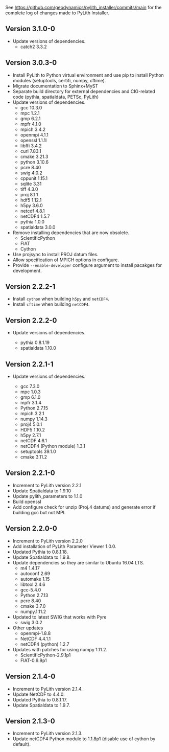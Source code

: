 See <https://github.com/geodynamics/pylith_installer/commits/main> for the complete log of changes made to PyLith Installer.

## Version 3.1.0-0

* Update versions of dependencies.
  * catch2 3.3.2


## Version 3.0.3-0

* Install PyLith to Python virtual environment and use pip to install Python modules (setuptools, certifi, numpy, cftime).
* Migrate documentation to Sphinx+MyST
* Separate build directory for external dependencies and CIG-related code (pythia, spatialdata, PETSc, PyLith)
* Update versions of dependencies.
  * gcc 10.3.0
  * mpc 1.2.1
  * gmp 6.2.1
  * mpfr 4.1.0
  * mpich 3.4.2
  * openmpi 4.1.1
  * openssl 1.1.1l
  * libffi 3.4.2
  * curl 7.83.1
  * cmake 3.21.3
  * python 3.10.6
  * pcre 8.40
  * swig 4.0.2
  * cppunit 1.15.1
  * sqlite 3.31
  * tiff 4.3.0
  * proj 8.1.1
  * hdf5 1.12.1
  * h5py 3.6.0
  * netcdf 4.8.1
  * netCDF4 1.5.7
  * pythia 1.0.0
  * spatialdata 3.0.0
* Remove installing dependencies that are now obsolete.
  * ScientificPython
  * FIAT
  * Cython
* Use projsync to install PROJ datum files.
* Allow specification of MPICH options in configure.
* Provide `--enable-developer` configure argument to install pacakges for development. 

## Version 2.2.2-1

* Install `cython` when building `h5py` and `netCDF4`.
* Install `cftime` when building `netCDF4`.

## Version 2.2.2-0

* Update versions of dependencies.

  * pythia 0.8.1.19
  * spatialdata 1.10.0

## Version 2.2.1-1

* Update versions of dependencies.

  * gcc 7.3.0
  * mpc 1.0.3
  * gmp 6.1.0
  * mpfr 3.1.4
  * Python 2.7.15
  * mpich 3.2.1
  * numpy 1.14.3
  * proj4 5.0.1
  * HDF5 1.10.2
  * h5py 2.7.1
  * netCDF 4.6.1
  * netCDF4 (Python module) 1.3.1
  * setuptools 39.1.0
  * cmake 3.11.2

## Version 2.2.1-0

* Increment to PyLith version 2.2.1
* Update Spatialdata to 1.9.10
* Update pylith_parameters to 1.1.0
* Build openssl
* Add configure check for unzip (Proj.4 datums) and generate error if building gcc but not MPI.

## Version 2.2.0-0

* Increment to PyLith version 2.2.0
* Add installation of PyLith Parameter Viewer 1.0.0.
* Updated Pythia to 0.8.1.18.
* Update Spatialdata to 1.9.8.
* Update dependencies so they are similar to Ubuntu 16.04 LTS.
  * m4 1.4.17
  * autoconf 2.69
  * automake 1.15
  * libtool 2.4.6
  * gcc-5.4.0
  * Python 2.7.13
  * pcre 8.40
  * cmake 3.7.0
  * numpy.1.11.2
* Updated to latest SWIG that works with Pyre
  * swig 3.0.2
* Other updates
  * openmpi-1.8.8
  * NetCDF 4.4.1.1
  * netCDF4 (python) 1.2.7
* Updates with patches for using numpy 1.11.2.
  * ScientificPython-2.9.1p1
  * FIAT-0.9.9p1

## Version 2.1.4-0

* Increment to PyLith version 2.1.4.
* Update NetCDF to 4.4.0.
* Updated Pythia to 0.8.1.17.
* Update Spatialdata to 1.9.7.

## Version 2.1.3-0

* Increment to PyLith version 2.1.3.
* Update netCDF4 Python module to 1.1.8p1 (disable use of cython by default).
